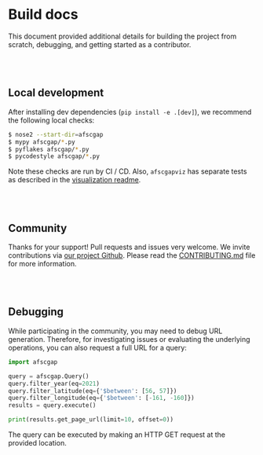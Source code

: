 # Build docs
This document provided additional details for building the project from scratch, debugging, and getting started as a contributor.

<br>
<br>

## Local development
After installing dev dependencies (`pip install -e .[dev]`), we recommend the following local checks:

```bash
$ nose2 --start-dir=afscgap
$ mypy afscgap/*.py
$ pyflakes afscgap/*.py
$ pycodestyle afscgap/*.py
```

Note these checks are run by CI / CD. Also, `afscgapviz` has separate tests as described in the [visualization readme](https://github.com/SchmidtDSE/afscgap/blob/main/afscgapviz/README.md).

<br>
<br>

## Community
Thanks for your support! Pull requests and issues very welcome. We invite contributions via [our project Github](https://github.com/SchmidtDSE/afscgap). Please read the [CONTRIBUTING.md](https://github.com/SchmidtDSE/afscgap/blob/main/CONTRIBUTING.md) file for more information.

<br>
<br>

## Debugging
While participating in the community, you may need to debug URL generation. Therefore, for investigating issues or evaluating the underlying operations, you can also request a full URL for a query:

```python
import afscgap

query = afscgap.Query()
query.filter_year(eq=2021)
query.filter_latitude(eq={'$between': [56, 57]})
query.filter_longitude(eq={'$between': [-161, -160]})
results = query.execute()

print(results.get_page_url(limit=10, offset=0))
```

The query can be executed by making an HTTP GET request at the provided location.
